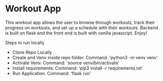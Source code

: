 <h1>Workout App</h1>
<p>This workout app allows the user to browse through workouts, track their progress on workouts, and set up a schedule with their workouts. Backend is built on flask and the front end is built with vanilla javascript. Enjoy!</p>

<p>Steps to run locally</p>
<ul>
<li>Clone Repo Locally</li>
<li>Create and Venv inside repo folder. Command: 'python3 -m venv venv'</li>
<li>Activate Venv. Command: 'source venv/bin/activate'</li>
<li>Install requirements. Command: 'pip3 install -r requirements.txt'</li>
<li>Run Application. Command: 'flask run'</li>
</ul>